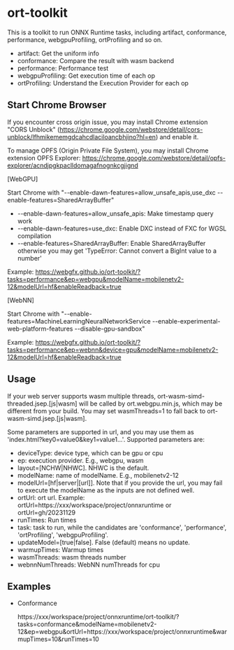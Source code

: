 # ort-toolkit

This is a toolkit to run ONNX Runtime tasks, including artifact, conformance, performance, webgpuProfiling, ortProfiling and so on.

- artifact: Get the uniform info
- conformance: Compare the result with wasm backend
- performance: Performance test
- webgpuProfiling: Get execution time of each op
- ortProfiling: Understand the Execution Provider for each op

## Start Chrome Browser

If you encounter cross origin issue, you may install Chrome extension "CORS Unblock" (https://chrome.google.com/webstore/detail/cors-unblock/lfhmikememgdcahcdlaciloancbhjino?hl=en) and enable it.

To manage OPFS (Origin Private File System), you may install Chrome extension OPFS Explorer: https://chrome.google.com/webstore/detail/opfs-explorer/acndjpgkpaclldomagafnognkcgjignd

[WebGPU]

Start Chrome with "--enable-dawn-features=allow_unsafe_apis,use_dxc --enable-features=SharedArrayBuffer"

- --enable-dawn-features=allow_unsafe_apis: Make timestamp query work
- --enable-dawn-features=use_dxc: Enable DXC instead of FXC for WGSL compilation
- --enable-features=SharedArrayBuffer: Enable SharedArrayBuffer otherwise you may get 'TypeError: Cannot convert a BigInt value to a number'

Example: https://webgfx.github.io/ort-toolkit/?tasks=performance&ep=webgpu&modelName=mobilenetv2-12&modelUrl=hf&enableReadback=true

[WebNN]

Start Chrome with "--enable-features=MachineLearningNeuralNetworkService --enable-experimental-web-platform-features --disable-gpu-sandbox"

Example: https://webgfx.github.io/ort-toolkit/?tasks=performance&ep=webnn&device=gpu&modelName=mobilenetv2-12&modelUrl=hf&enableReadback=true

## Usage

If your web server supports wasm multiple threads, ort-wasm-simd-threaded.jsep.[js|wasm] will be called by ort.webgpu.min.js, which may be different from your build. You may set wasmThreads=1 to fall back to ort-wasm-simd.jsep.[js|wasm].

Some parameters are supported in url, and you may use them as 'index.html?key0=value0&key1=value1...'. Supported parameters are:

- deviceType: device type, which can be gpu or cpu
- ep: execution provider. E.g., webgpu, wasm
- layout=[NCHW|NHWC]. NHWC is the default.
- modelName: name of modelName. E.g., mobilenetv2-12
- modelUrl=[hf|server|[url]]. Note that if you provide the url, you may fail to execute the modelName as the inputs are not defined well.
- ortUrl: ort url. Example: ortUrl=https://xxx/workspace/project/onnxruntime or ortUrl=gh/20231129
- runTimes: Run times
- task: task to run, while the candidates are 'conformance', 'performance', 'ortProfiling', 'webgpuProfiling'.
- updateModel=[true|false]. False (default) means no update.
- warmupTimes: Warmup times
- wasmThreads: wasm threads number
- webnnNumThreads: WebNN numThreads for cpu

## Examples

- Conformance

  https://xxx/workspace/project/onnxruntime/ort-toolkit/?tasks=conformance&modelName=mobilenetv2-12&ep=webgpu&ortUrl=https://xxx/workspace/project/onnxruntime&warmupTimes=10&runTimes=10
